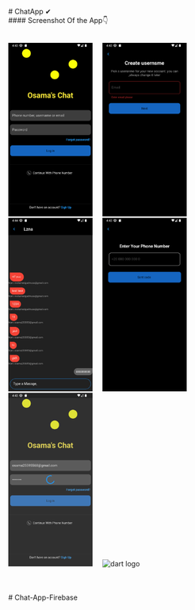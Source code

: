 
#   C h a t A p p  ✔ <br />
 
 #### Screenshot Of the App👇
 <br />
  <br />

<div align="left">
  <img src="Photos Of the App\Screenshot_1693914198.png"  height="350" alt="dart logo"  />
  <img width="12" />
  <img src="Photos Of the App\Screenshot_1693914210.png" height="350" alt="dart logo"  />
  <img width="12" />
  <img src="Photos Of the App\Screenshot_1693914241.png" height="350" alt="pthon logo"  />
  <img width="12" />
  <img src="Photos Of the App\Screenshot_1693914203.png" height="350" alt="dart logo"   />
   <img width="12" />
   <img src="Photos Of the App\Screenshot_1693914233.png" height="350" alt="dart logo"   />
   <img width="12" />
   <img src="Photos Of the App\Screenshot_1693914239.pngo"  height="350" alt="dart logo"   />
  <img width="12" />
</div>
 <br /> <br /> <br />
#   C h a t - A p p - F i r e b a s e 
 
 
